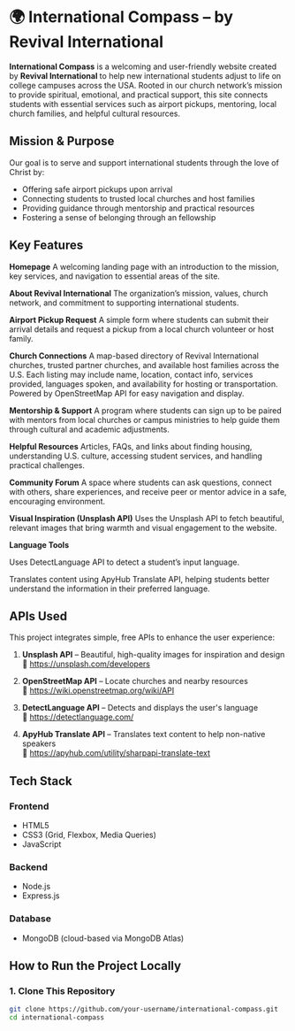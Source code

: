 # 🌍 International Compass – by Revival International

**International Compass** is a welcoming and user-friendly website created by **Revival International** to help new international students adjust to life on college campuses across the USA. Rooted in our church network’s mission to provide spiritual, emotional, and practical support, this site connects students with essential services such as airport pickups, mentoring, local church families, and helpful cultural resources.

## Mission & Purpose

Our goal is to serve and support international students through the love of Christ by:

- Offering safe airport pickups upon arrival
- Connecting students to trusted local churches and host families
- Providing guidance through mentorship and practical resources
- Fostering a sense of belonging through an fellowship

## Key Features

**Homepage**
A welcoming landing page with an introduction to the mission, key services, and navigation to essential areas of the site.

**About Revival International**
The organization’s mission, values, church network, and commitment to supporting international students.

**Airport Pickup Request**
A simple form where students can submit their arrival details and request a pickup from a local church volunteer or host family.

**Church Connections**
A map-based directory of Revival International churches, trusted partner churches, and available host families across the U.S.
Each listing may include name, location, contact info, services provided, languages spoken, and availability for hosting or transportation.
Powered by OpenStreetMap API for easy navigation and display.

**Mentorship & Support**
A program where students can sign up to be paired with mentors from local churches or campus ministries to help guide them through cultural and academic adjustments.

**Helpful Resources**
Articles, FAQs, and links about finding housing, understanding U.S. culture, accessing student services, and handling practical challenges.

**Community Forum**
A space where students can ask questions, connect with others, share experiences, and receive peer or mentor advice in a safe, encouraging environment.

**Visual Inspiration (Unsplash API)**
Uses the Unsplash API to fetch beautiful, relevant images that bring warmth and visual engagement to the website.

**Language Tools**

Uses DetectLanguage API to detect a student’s input language.

Translates content using ApyHub Translate API, helping students better understand the information in their preferred language.

## APIs Used

This project integrates simple, free APIs to enhance the user experience:

1. **Unsplash API** – Beautiful, high-quality images for inspiration and design  
   🔗 https://unsplash.com/developers

2. **OpenStreetMap API** – Locate churches and nearby resources  
   🔗 https://wiki.openstreetmap.org/wiki/API

3. **DetectLanguage API** – Detects and displays the user's language  
   🔗 https://detectlanguage.com/

4. **ApyHub Translate API** – Translates text content to help non-native speakers  
   🔗 https://apyhub.com/utility/sharpapi-translate-text

## Tech Stack

### Frontend

- HTML5
- CSS3 (Grid, Flexbox, Media Queries)
- JavaScript

### Backend

- Node.js
- Express.js

### Database

- MongoDB (cloud-based via MongoDB Atlas)

## How to Run the Project Locally

### 1. Clone This Repository

```bash
git clone https://github.com/your-username/international-compass.git
cd international-compass

```
